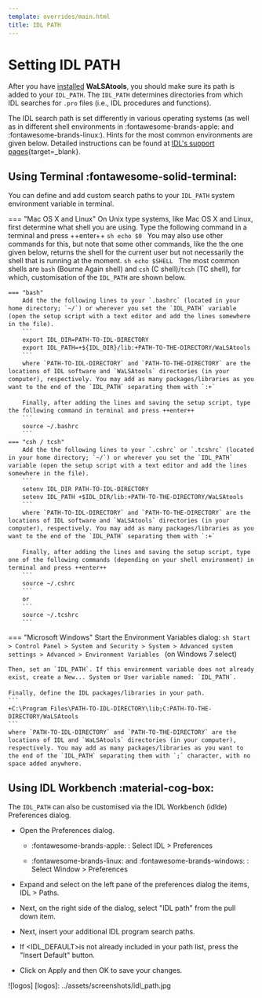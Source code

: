 ```yaml
---
template: overrides/main.html
title: IDL PATH
---
```


# Setting IDL PATH

After you have [installed][1] **WaLSAtools**, you should make sure its path is added to your `IDL_PATH`. The `IDL_PATH` determines directories from which IDL searches for `.pro` files (i.e., IDL procedures and functions). 

The IDL search path is set differently in various operating systems (as well as in different shell environments in :fontawesome-brands-apple: and :fontawesome-brands-linux:). Hints for the most common environments are given below. Detailed instructions can be found at [IDL's support pages][2]{target=_blank}. 

## Using Terminal  :fontawesome-solid-terminal:

You can define and add custom search paths to your `IDL_PATH` system environment variable in terminal.

=== "Mac OS X and Linux"
    On Unix type systems, like Mac OS X and Linux, first determine what shell you are using. Type the following command in a terminal and press ++enter++ 
	```sh
	echo $0
	```
	You may also use other commands for this, but note that some other commands, like the the one given below, returns the shell for the current user but not necessarily the shell that is running at the moment.
	```sh
	echo $SHELL
	```
	The most common shells are `bash` (Bourne Again shell) and `csh` (C shell)/`tcsh` (TC shell), for which, customisation of the `IDL_PATH` are shown below.
	
    === "bash"
	    Add the the following lines to your `.bashrc` (located in your home directory; `~/`) or wherever you set the `IDL_PATH` variable (open the setup script with a text editor and add the lines somewhere in the file).
        ```
		export IDL_DIR=PATH-TO-IDL-DIRECTORY
		export IDL_PATH=+${IDL_DIR}/lib:+PATH-TO-THE-DIRECTORY/WaLSAtools
        ```
		where `PATH-TO-IDL-DIRECTORY` and `PATH-TO-THE-DIRECTORY` are the locations of IDL software and `WaLSAtools` directories (in your computer), respectively. You may add as many packages/libraries as you want to the end of the `IDL_PATH` separating them with `:+`
		
		Finally, after adding the lines and saving the setup script, type the following command in terminal and press ++enter++
        ```
		source ~/.bashrc
        ```
    === "csh / tcsh"
	    Add the the following lines to your `.cshrc` or `.tcshrc` (located in your home directory; `~/`) or wherever you set the `IDL_PATH` variable (open the setup script with a text editor and add the lines somewhere in the file).
        ```
		setenv IDL_DIR PATH-TO-IDL-DIRECTORY
        setenv IDL_PATH +$IDL_DIR/lib:+PATH-TO-THE-DIRECTORY/WaLSAtools
        ```
		where `PATH-TO-IDL-DIRECTORY` and `PATH-TO-THE-DIRECTORY` are the locations of IDL software and `WaLSAtools` directories (in your computer), respectively. You may add as many packages/libraries as you want to the end of the `IDL_PATH` separating them with `:+`
		
		Finally, after adding the lines and saving the setup script, type one of the following commands (depending on your shell environment) in terminal and press ++enter++
        ```
		source ~/.cshrc
        ```
		or 
        ```
		source ~/.tcshrc
        ```

=== "Microsoft Windows"
	Start the Environment Variables dialog:
    ```sh
	Start > Control Panel > System and Security > System > Advanced system settings > Advanced > Environment Variables
	```
    (on Windows 7 select)
	
	Then, set an `IDL_PATH`. If this environment variable does not already exist, create a New... System or User variable named: `IDL_PATH`.

	Finally, define the IDL packages/libraries in your path. 
    ```
    +C:\Program Files\PATH-TO-IDL-DIRECTORY\lib;C:PATH-TO-THE-DIRECTORY/WaLSAtools
    ```
	where `PATH-TO-IDL-DIRECTORY` and `PATH-TO-THE-DIRECTORY` are the locations of IDL and `WaLSAtools` directories (in your computer), respectively. You may add as many packages/libraries as you want to the end of the `IDL_PATH` separating them with `;` character, with no space added anywhere.

## Using IDL Workbench :material-cog-box:

The `IDL_PATH` can also be customised via the IDL Workbench (idlde) Preferences dialog.

- Open the Preferences dialog. 

     * :fontawesome-brands-apple: : Select IDL > Preferences

     * :fontawesome-brands-linux: and :fontawesome-brands-windows: : Select Window > Preferences

- Expand and select on the left pane of the preferences dialog the items, IDL > Paths. 

- Next, on the right side of the dialog, select "IDL path" from the pull down item.

- Next, insert your additional IDL program search paths. 

- If <IDL_DEFAULT>is not already included in your path list, press the "Insert Default" button.  

- Click on Apply and then OK to save your changes.

![logos]
  [logos]: ../assets/screenshots/idl_path.jpg


  [1]: installation.md
  [2]: https://www.l3harrisgeospatial.com/Support/Self-Help-Tools/Help-Articles/Help-Articles-Detail/ArtMID/10220/ArticleID/16156/Quick-tips-for-customizing-your-IDL-program-search-path
  